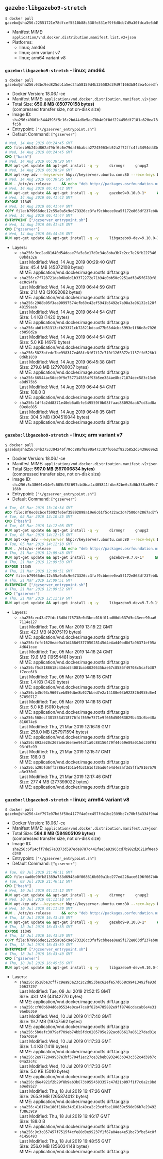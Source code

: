 ## `gazebo:libgazebo9-stretch`

```console
$ docker pull gazebo@sha256:22551721e78dfcef5510b88c538fe331ef9f6d8cb7d9a30fdca5e6dd5d111cd4
```

-	Manifest MIME: `application/vnd.docker.distribution.manifest.list.v2+json`
-	Platforms:
	-	linux; amd64
	-	linux; arm variant v7
	-	linux; arm64 variant v8

### `gazebo:libgazebo9-stretch` - linux; amd64

```console
$ docker pull gazebo@sha256:03bc9ed825db1a5ec24a58159d4b336582d39d9f1663b843ea4cee3fc070e0c8
```

-	Docker Version: 18.06.1-ce
-	Manifest MIME: `application/vnd.docker.distribution.manifest.v2+json`
-	Total Size: **650.8 MB (650770158 bytes)**  
	(compressed transfer size, not on-disk size)
-	Image ID: `sha256:49861d3444595f5c16c2bd44d8e5ae70b4d9f0df224456df7181a620ea78fc5b`
-	Entrypoint: `["\/gzserver_entrypoint.sh"]`
-	Default Command: `["gzserver"]`

```dockerfile
# Wed, 14 Aug 2019 00:24:45 GMT
ADD file:b9b24bd862a79bf6c6e79daf6babca27245063eb52a2f72ffc4fc3494ddd3d48 in / 
# Wed, 14 Aug 2019 00:24:45 GMT
CMD ["bash"]
# Wed, 14 Aug 2019 06:38:20 GMT
RUN apt-get update && apt-get install -q -y     dirmngr     gnupg2     lsb-release     && rm -rf /var/lib/apt/lists/*
# Wed, 14 Aug 2019 06:38:24 GMT
RUN apt-key adv --keyserver hkp://keyserver.ubuntu.com:80 --recv-keys D2486D2DD83DB69272AFE98867170598AF249743
# Wed, 14 Aug 2019 06:38:26 GMT
RUN . /etc/os-release     && echo "deb http://packages.osrfoundation.org/gazebo/$ID-stable `lsb_release -sc` main" > /etc/apt/sources.list.d/gazebo-latest.list
# Wed, 14 Aug 2019 06:41:42 GMT
RUN apt-get update && apt-get install -q -y     gazebo9=9.10.0-1*     && rm -rf /var/lib/apt/lists/*
# Wed, 14 Aug 2019 06:41:43 GMT
EXPOSE 11345
# Wed, 14 Aug 2019 06:41:44 GMT
COPY file:b79966dec12c55a0a5c9e673326cc3faf9cbbeee0ea5f172e863df237eb8a601 in / 
# Wed, 14 Aug 2019 06:41:44 GMT
ENTRYPOINT ["/gzserver_entrypoint.sh"]
# Wed, 14 Aug 2019 06:41:45 GMT
CMD ["gzserver"]
# Wed, 14 Aug 2019 06:44:26 GMT
RUN apt-get update && apt-get install -q -y     libgazebo9-dev=9.10.0-1*     && rm -rf /var/lib/apt/lists/*
```

-	Layers:
	-	`sha256:9cc2ad81d40d54dcae7fa5e8e17d9c34e8bba3b7c2cc7e26fb22734608bda32e`  
		Last Modified: Wed, 14 Aug 2019 00:29:40 GMT  
		Size: 45.4 MB (45372108 bytes)  
		MIME: application/vnd.docker.image.rootfs.diff.tar.gzip
	-	`sha256:c7f728721da0d8e0d1b3372272e71b94c0bb50c9251adf845f6789f8ec0c94fe`  
		Last Modified: Wed, 14 Aug 2019 06:44:59 GMT  
		Size: 21.1 MB (21092082 bytes)  
		MIME: application/vnd.docker.image.rootfs.diff.tar.gzip
	-	`sha256:2988b05f3aa90997574cfb60c42ef5941b5492e7a98a3a96132c128f48159aab`  
		Last Modified: Wed, 14 Aug 2019 06:44:54 GMT  
		Size: 1.4 KB (1420 bytes)  
		MIME: application/vnd.docker.image.rootfs.diff.tar.gzip
	-	`sha256:ab61d51313cfb23371cb72821bdcad77b63d4cbc5993e1f86e8e7026cb856d2a`  
		Last Modified: Wed, 14 Aug 2019 06:44:54 GMT  
		Size: 5.0 KB (4979 bytes)  
		MIME: application/vnd.docker.image.rootfs.diff.tar.gzip
	-	`sha256:5823bfedc7be998317e468fe8f67f17c710f1265872e1157ffd526b10d6b1830`  
		Last Modified: Wed, 14 Aug 2019 06:45:38 GMT  
		Size: 279.8 MB (279780037 bytes)  
		MIME: application/vnd.docker.image.rootfs.diff.tar.gzip
	-	`sha256:66544ac50ce9f9e7577145854f93b5ee384ae8bc71874eec583c13cba8d975b5`  
		Last Modified: Wed, 14 Aug 2019 06:44:54 GMT  
		Size: 188.0 B  
		MIME: application/vnd.docker.image.rootfs.diff.tar.gzip
	-	`sha256:1dffa2dd8371e40eb6a0bfe349559f0b08ffaac880926aa67cd3ad8a09e8e085`  
		Last Modified: Wed, 14 Aug 2019 06:46:35 GMT  
		Size: 304.5 MB (304519344 bytes)  
		MIME: application/vnd.docker.image.rootfs.diff.tar.gzip

### `gazebo:libgazebo9-stretch` - linux; arm variant v7

```console
$ docker pull gazebo@sha256:04b3753304246f70cc88af8290a473307f66a2f9235852d5439669e2acbd4df4
```

-	Docker Version: 18.06.1-ce
-	Manifest MIME: `application/vnd.docker.distribution.manifest.v2+json`
-	Total Size: **597.0 MB (597006834 bytes)**  
	(compressed transfer size, not on-disk size)
-	Image ID: `sha256:5c38601e34e9c605b78f697cb46ca4c405841fdbe82be6c3d6b338ad99d7166b`
-	Entrypoint: `["\/gzserver_entrypoint.sh"]`
-	Default Command: `["gzserver"]`

```dockerfile
# Tue, 05 Mar 2019 13:10:34 GMT
ADD file:8f0ec0cbcef5902fe5ef35892898a19e6c61f5c422ac3d47500d42067ad7fef8 in / 
# Tue, 05 Mar 2019 13:10:35 GMT
CMD ["bash"]
# Tue, 05 Mar 2019 14:12:08 GMT
RUN apt-get update && apt-get install -q -y     dirmngr     gnupg2     lsb-release     && rm -rf /var/lib/apt/lists/*
# Tue, 05 Mar 2019 14:12:15 GMT
RUN apt-key adv --keyserver hkp://keyserver.ubuntu.com:80 --recv-keys D2486D2DD83DB69272AFE98867170598AF249743
# Tue, 05 Mar 2019 14:12:18 GMT
RUN . /etc/os-release     && echo "deb http://packages.osrfoundation.org/gazebo/$ID-stable `lsb_release -sc` main" > /etc/apt/sources.list.d/gazebo-latest.list
# Thu, 21 Mar 2019 12:09:48 GMT
RUN apt-get update && apt-get install -q -y     gazebo9=9.7.0-1*     && rm -rf /var/lib/apt/lists/*
# Thu, 21 Mar 2019 12:09:50 GMT
EXPOSE 11345
# Thu, 21 Mar 2019 12:09:51 GMT
COPY file:b79966dec12c55a0a5c9e673326cc3faf9cbbeee0ea5f172e863df237eb8a601 in / 
# Thu, 21 Mar 2019 12:09:51 GMT
ENTRYPOINT ["/gzserver_entrypoint.sh"]
# Thu, 21 Mar 2019 12:09:52 GMT
CMD ["gzserver"]
# Thu, 21 Mar 2019 12:12:19 GMT
RUN apt-get update && apt-get install -q -y     libgazebo9-dev=9.7.0-1*     && rm -rf /var/lib/apt/lists/*
```

-	Layers:
	-	`sha256:ec43a77fdcf3d8df75738e0d3bec016f01ad00db637d5e43eee90aa67114e127`  
		Last Modified: Tue, 05 Mar 2019 13:18:22 GMT  
		Size: 42.1 MB (42075119 bytes)  
		MIME: application/vnd.docker.image.rootfs.diff.tar.gzip
	-	`sha256:fcfe1620eae9a31d468d937705028145d4e4ad40bd8d7a96371ef05a4d641cae`  
		Last Modified: Tue, 05 Mar 2019 14:18:24 GMT  
		Size: 19.6 MB (19554481 bytes)  
		MIME: application/vnd.docker.image.rootfs.diff.tar.gzip
	-	`sha256:f5c8188618c43dcd54081bab8020535bae67c8586f49708c5cafb387f7ece6f8`  
		Last Modified: Tue, 05 Mar 2019 14:18:18 GMT  
		Size: 1.4 KB (1420 bytes)  
		MIME: application/vnd.docker.image.rootfs.diff.tar.gzip
	-	`sha256:b45d93c9607ceb050dbe8b027bbed7e2a14180e03b9228264955d6e457050717`  
		Last Modified: Tue, 05 Mar 2019 14:18:18 GMT  
		Size: 5.0 KB (5010 bytes)  
		MIME: application/vnd.docker.image.rootfs.diff.tar.gzip
	-	`sha256:568ecf381553d118776fdf569e7571e9f665d50083029bc33c6be48a816074e6`  
		Last Modified: Thu, 21 Mar 2019 12:16:18 GMT  
		Size: 258.0 MB (257971594 bytes)  
		MIME: application/vnd.docker.image.rootfs.diff.tar.gzip
	-	`sha256:893ae20c267a4e16e4ee94df1a0c88156479f44c69e89a015dc30f9193fd5c99`  
		Last Modified: Thu, 21 Mar 2019 12:15:17 GMT  
		Size: 188.0 B  
		MIME: application/vnd.docker.image.rootfs.diff.tar.gzip
	-	`sha256:a29bfd6ff3786a41b1a44b3161df36ad64e4d4e2af3d5ffa78167679a8e330d1`  
		Last Modified: Thu, 21 Mar 2019 12:17:46 GMT  
		Size: 277.4 MB (277399022 bytes)  
		MIME: application/vnd.docker.image.rootfs.diff.tar.gzip

### `gazebo:libgazebo9-stretch` - linux; arm64 variant v8

```console
$ docker pull gazebo@sha256:4cf797e07bd3f50c4177f4a0cc457fd41be2309bc7c70bf34334f9ba8e8d0408
```

-	Docker Version: 18.06.1-ce
-	Manifest MIME: `application/vnd.docker.distribution.manifest.v2+json`
-	Total Size: **584.8 MB (584805109 bytes)**  
	(compressed transfer size, not on-disk size)
-	Image ID: `sha256:6f14cff7de57e3373d597ede8787c441fae5a93965cd7b982d26218f0eabd340`
-	Entrypoint: `["\/gzserver_entrypoint.sh"]`
-	Default Command: `["gzserver"]`

```dockerfile
# Tue, 09 Jul 2019 21:46:11 GMT
ADD file:4ad0e90fb81389a733d6948b0f068616b600a1be277ed228ace6196f667b0ead in / 
# Tue, 09 Jul 2019 21:46:12 GMT
CMD ["bash"]
# Wed, 10 Jul 2019 01:11:12 GMT
RUN apt-get update && apt-get install -q -y     dirmngr     gnupg2     lsb-release     && rm -rf /var/lib/apt/lists/*
# Wed, 10 Jul 2019 01:11:18 GMT
RUN apt-key adv --keyserver hkp://keyserver.ubuntu.com:80 --recv-keys D2486D2DD83DB69272AFE98867170598AF249743
# Wed, 10 Jul 2019 01:11:20 GMT
RUN . /etc/os-release     && echo "deb http://packages.osrfoundation.org/gazebo/$ID-stable `lsb_release -sc` main" > /etc/apt/sources.list.d/gazebo-latest.list
# Thu, 18 Jul 2019 16:43:36 GMT
RUN apt-get update && apt-get install -q -y     gazebo9=9.10.0-1*     && rm -rf /var/lib/apt/lists/*
# Thu, 18 Jul 2019 16:43:38 GMT
EXPOSE 11345
# Thu, 18 Jul 2019 16:43:39 GMT
COPY file:b79966dec12c55a0a5c9e673326cc3faf9cbbeee0ea5f172e863df237eb8a601 in / 
# Thu, 18 Jul 2019 16:43:39 GMT
ENTRYPOINT ["/gzserver_entrypoint.sh"]
# Thu, 18 Jul 2019 16:43:40 GMT
CMD ["gzserver"]
# Thu, 18 Jul 2019 16:45:56 GMT
RUN apt-get update && apt-get install -q -y     libgazebo9-dev=9.10.0-1*     && rm -rf /var/lib/apt/lists/*
```

-	Layers:
	-	`sha256:8518ba3cff7c9ea93a23c2c2d853bec62efe57d658c99413492fe93d56637297`  
		Last Modified: Tue, 09 Jul 2019 21:52:15 GMT  
		Size: 43.1 MB (43142770 bytes)  
		MIME: application/vnd.docker.image.rootfs.diff.tar.gzip
	-	`sha256:cf00b694d6e05524e0ca47ce8f82b4785882e9ff8746cdacab6e4e319aeb6369`  
		Last Modified: Wed, 10 Jul 2019 01:17:40 GMT  
		Size: 19.7 MB (19747562 bytes)  
		MIME: application/vnd.docker.image.rootfs.diff.tar.gzip
	-	`sha256:5b0afc3079ef709eb74bb5fdc0205705e292acd86617a86127dad01ef6a7d059`  
		Last Modified: Wed, 10 Jul 2019 01:17:33 GMT  
		Size: 1.4 KB (1419 bytes)  
		MIME: application/vnd.docker.image.rootfs.diff.tar.gzip
	-	`sha256:2e9772049937a3bf5704f1ec27ce32beb0932463b343c352c4d39b7c04a22c4c`  
		Last Modified: Wed, 10 Jul 2019 01:17:33 GMT  
		Size: 5.0 KB (5010 bytes)  
		MIME: application/vnd.docker.image.rootfs.diff.tar.gzip
	-	`sha256:d6e4921f2b29f8b9ab3b673b0554503357c47d21b897f1f7c0a2c8bda0ed9527`  
		Last Modified: Thu, 18 Jul 2019 16:47:26 GMT  
		Size: 265.9 MB (265874012 bytes)  
		MIME: application/vnd.docker.image.rootfs.diff.tar.gzip
	-	`sha256:41617be180f168e34d161c49ca2c23cdfbe180839c590d96b7e29492f38639c9`  
		Last Modified: Thu, 18 Jul 2019 16:46:17 GMT  
		Size: 188.0 B  
		MIME: application/vnd.docker.image.rootfs.diff.tar.gzip
	-	`sha256:9c3c857457f7515f4cfe80d0e99237f1f67a04aa4e51bc73fbe54c8f41456493`  
		Last Modified: Thu, 18 Jul 2019 16:48:55 GMT  
		Size: 256.0 MB (256034148 bytes)  
		MIME: application/vnd.docker.image.rootfs.diff.tar.gzip
